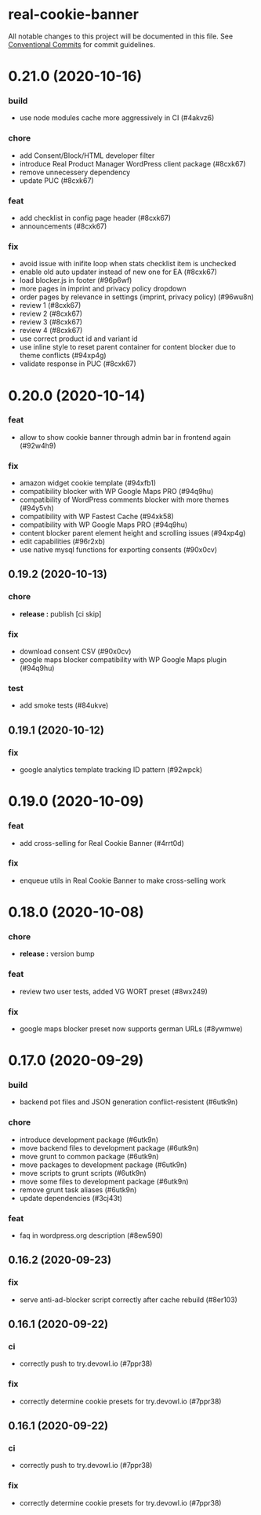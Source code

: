 # real-cookie-banner

All notable changes to this project will be documented in this file.
See [Conventional Commits](https://conventionalcommits.org) for commit guidelines.

# 0.21.0 (2020-10-16)


### build

* use node modules cache more aggressively in CI (#4akvz6)


### chore

* add Consent/Block/HTML developer filter
* introduce Real Product Manager WordPress client package (#8cxk67)
* remove unnecessery dependency
* update PUC (#8cxk67)


### feat

* add checklist in config page header (#8cxk67)
* announcements (#8cxk67)


### fix

* avoid issue with inifite loop when stats checklist item is unchecked
* enable old auto updater instead of new one for EA (#8cxk67)
* load blocker.js in footer (#96p6wf)
* more pages in imprint and privacy policy dropdown
* order pages by relevance in settings (imprint, privacy policy) (#96wu8n)
* review 1 (#8cxk67)
* review 2 (#8cxk67)
* review 3 (#8cxk67)
* review 4 (#8cxk67)
* use correct product id and variant id
* use inline style to reset parent container for content blocker due to theme conflicts (#94xp4g)
* validate response in PUC (#8cxk67)





# 0.20.0 (2020-10-14)


### feat

* allow to show cookie banner through admin bar in frontend again (#92w4h9)


### fix

* amazon widget cookie template (#94xfb1)
* compatibility blocker with WP Google Maps PRO (#94q9hu)
* compatibility of WordPress comments blocker with more themes (#94y5vh)
* compatibility with WP Fastest Cache (#94xk58)
* compatibility with WP Google Maps PRO (#94q9hu)
* content blocker parent element height and scrolling issues (#94xp4g)
* edit capabilities (#96r2xb)
* use native mysql functions for exporting consents (#90x0cv)





## 0.19.2 (2020-10-13)


### chore

* **release :** publish [ci skip]


### fix

* download consent CSV (#90x0cv)
* google maps blocker compatibility with WP Google Maps plugin (#94q9hu)


### test

* add smoke tests (#84ukve)





## 0.19.1 (2020-10-12)


### fix

* google analytics template tracking ID pattern (#92wpck)





# 0.19.0 (2020-10-09)


### feat

* add cross-selling for Real Cookie Banner (#4rrt0d)


### fix

* enqueue utils in Real Cookie Banner to make cross-selling work





# 0.18.0 (2020-10-08)


### chore

* **release :** version bump


### feat

* review two user tests, added VG WORT preset (#8wx249)


### fix

* google maps blocker preset now supports german URLs (#8ywmwe)





# 0.17.0 (2020-09-29)


### build

* backend pot files and JSON generation conflict-resistent (#6utk9n)


### chore

* introduce development package (#6utk9n)
* move backend files to development package (#6utk9n)
* move grunt to common package (#6utk9n)
* move packages to development package (#6utk9n)
* move scripts to grunt scripts (#6utk9n)
* move some files to development package (#6utk9n)
* remove grunt task aliases (#6utk9n)
* update dependencies (#3cj43t)


### feat

* faq in wordpress.org description (#8ew590)





## 0.16.2 (2020-09-23)


### fix

* serve anti-ad-blocker script correctly after cache rebuild (#8er103)





## 0.16.1 (2020-09-22)


### ci

* correctly push to try.devowl.io (#7ppr38)


### fix

* correctly determine cookie presets for try.devowl.io (#7ppr38)





## 0.16.1 (2020-09-22)


### ci

* correctly push to try.devowl.io (#7ppr38)


### fix

* correctly determine cookie presets for try.devowl.io (#7ppr38)
